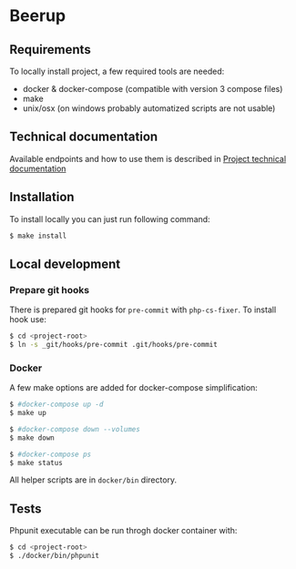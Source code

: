 # Beerup

## Requirements

To locally install project, a few required tools are needed:

- docker & docker-compose (compatible with version 3 compose files)
- make
- unix/osx (on windows probably automatized scripts are not usable)

## Technical documentation

Available endpoints and how to use them is described in [Project technical documentation](docs/TECHDOC.md)

## Installation

To install locally you can just run following command:

```bash
$ make install
```

## Local development

### Prepare git hooks

There is prepared git hooks for `pre-commit` with `php-cs-fixer`. To install hook use:

```bash
$ cd <project-root>
$ ln -s _git/hooks/pre-commit .git/hooks/pre-commit
```

### Docker

A few make options are added for docker-compose simplification:

```bash
$ #docker-compose up -d
$ make up

$ #docker-compose down --volumes
$ make down

$ #docker-compose ps
$ make status
```

All helper scripts are in `docker/bin` directory.

## Tests

Phpunit executable can be run throgh docker container with:

```bash
$ cd <project-root>
$ ./docker/bin/phpunit
```
